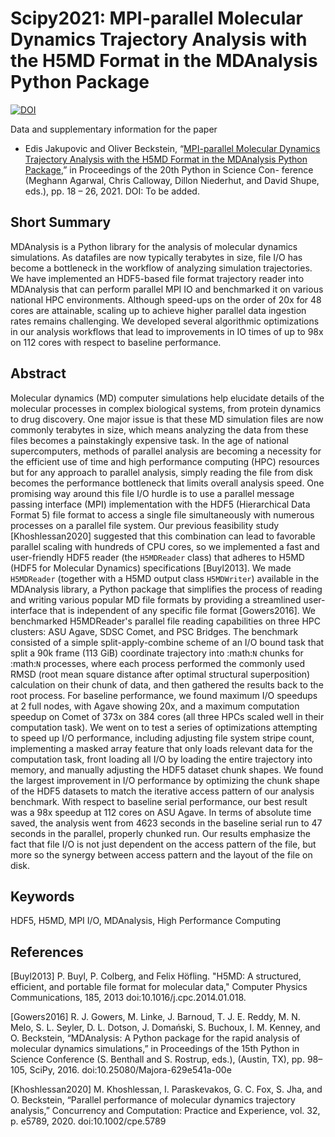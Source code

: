 # Scipy2021: MPI-parallel Molecular Dynamics Trajectory Analysis with the H5MD Format in the MDAnalysis Python Package
[![DOI](https://zenodo.org/badge/339555913.svg)](https://zenodo.org/badge/latestdoi/339555913)

Data and supplementary information for the paper

* Edis Jakupovic and Oliver Beckstein, “[MPI-parallel Molecular Dynamics Trajectory Analysis with the H5MD Format in the MDAnalysis Python Package](http://conference.scipy.org/proceedings/scipy2021/edis_jakupovic.html),” in Proceedings of the 20th Python in Science Con- ference (Meghann Agarwal, Chris Calloway, Dillon Niederhut, and David Shupe, eds.), pp. 18 – 26, 2021. DOI: To be added.


Short Summary
-------------

MDAnalysis is a Python library for the analysis of molecular dynamics simulations. As datafiles are now typically terabytes in size, file I/O has become a bottleneck in the workflow of analyzing simulation trajectories. We have implemented an HDF5-based file format trajectory reader into MDAnalysis that can perform parallel MPI IO and benchmarked it on various national HPC environments. Although speed-ups on the order of 20x for 48 cores are attainable, scaling up to achieve higher parallel data ingestion rates remains challenging. We developed several algorithmic optimizations in our analysis workflows that lead to improvements in IO times of up to 98x on 112 cores with respect to baseline performance.


Abstract
--------

Molecular dynamics (MD) computer simulations help elucidate details of the molecular processes in complex biological systems, from protein dynamics to drug discovery.
One major issue is that these MD simulation files are now commonly terabytes in size, which means analyzing the data from these files becomes a painstakingly expensive task.
In the age of national supercomputers, methods of parallel analysis are becoming a necessity for the efficient use of time and high performance computing (HPC) resources but for any approach to parallel analysis, simply reading the file from disk becomes the performance bottleneck that limits overall analysis speed.
One promising way around this file I/O hurdle is to use a parallel message passing interface (MPI) implementation with the HDF5 (Hierarchical Data Format 5) file format to access a single file simultaneously with numerous processes on a parallel file system.
Our previous feasibility study [Khoshlessan2020] suggested that this combination can lead to favorable parallel scaling with hundreds of CPU cores, so we implemented a fast and user-friendly HDF5 reader (the ``H5MDReader`` class) that adheres to H5MD (HDF5 for Molecular Dynamics) specifications [Buyl2013].
We made ``H5MDReader`` (together with a H5MD output class ``H5MDWriter``) available in the MDAnalysis library, a Python package that simplifies the process of reading and writing various popular MD file formats by providing a streamlined user-interface that is independent of any specific file format [Gowers2016].
We benchmarked H5MDReader's parallel file reading capabilities on three HPC clusters: ASU Agave, SDSC Comet, and PSC Bridges.
The benchmark consisted of a simple split-apply-combine scheme of an I/O bound task that split a 90k frame (113 GiB) coordinate trajectory into :math:`N` chunks for :math:`N` processes, where each process performed the commonly used RMSD (root mean square distance after optimal structural superposition) calculation on their chunk of data, and then gathered the results back to the root process.
For baseline performance, we found maximum I/O speedups at 2 full nodes, with Agave showing 20x, and a maximum computation speedup on Comet of 373x on 384 cores (all three HPCs scaled well in their computation task).
We went on to test a series of optimizations attempting to speed up I/O performance, including adjusting file system stripe count, implementing a masked array feature that only loads relevant data for the computation task, front loading all I/O by loading the entire trajectory into memory, and manually adjusting the HDF5 dataset chunk shapes.
We found the largest improvement in I/O performance by optimizing the chunk shape of the HDF5 datasets to match the iterative access pattern of our analysis benchmark.
With respect to baseline serial performance, our best result was a 98x speedup at 112 cores on ASU Agave.
In terms of absolute time saved, the analysis went from 4623 seconds in the baseline serial run to 47 seconds in the parallel, properly chunked run.
Our results emphasize the fact that file I/O is not just dependent on the access pattern of the file, but more so the synergy between access pattern and the layout of the file on disk.


Keywords
--------
HDF5, H5MD, MPI I/O, MDAnalysis, High Performance Computing


References
----------

[Buyl2013] P. Buyl, P. Colberg, and Felix Höfling. "H5MD: A structured, efficient, and portable file format for molecular data," Computer Physics Communications, 185, 2013 doi:10.1016/j.cpc.2014.01.018.

[Gowers2016] R. J. Gowers, M. Linke, J. Barnoud, T. J. E. Reddy, M. N. Melo, S. L. Seyler, D. L. Dotson, J. Domański, S. Buchoux, I. M. Kenney, and O. Beckstein, “MDAnalysis: A Python package for the rapid analysis of molecular dynamics simulations,” in Proceedings of the 15th Python in Science Conference (S. Benthall and S. Rostrup, eds.), (Austin, TX), pp. 98–105, SciPy, 2016. doi:10.25080/Majora-629e541a-00e

[Khoshlessan2020] M. Khoshlessan, I. Paraskevakos, G. C. Fox, S. Jha, and O. Beckstein, “Parallel performance of molecular dynamics trajectory analysis,” Concurrency and Computation: Practice and Experience, vol. 32, p. e5789, 2020. doi:10.1002/cpe.5789
